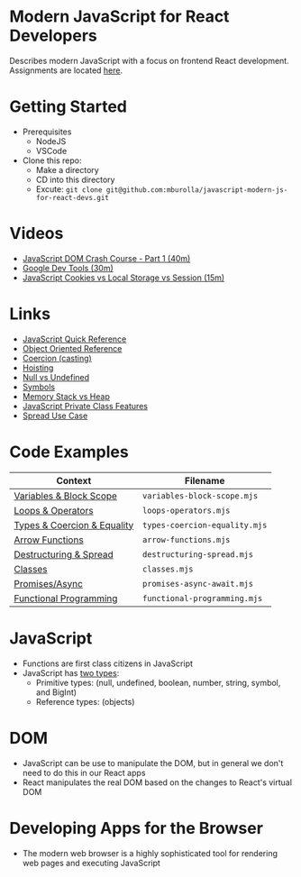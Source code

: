 # Modern JavaScript for React Developers
Describes modern JavaScript with a focus on frontend React development.  Assignments are located [here](./assignments.md).

# Getting Started 
- Prerequisites
  - NodeJS
  - VSCode
- Clone this repo:
  - Make a directory
  - CD into this directory
  - Excute: `git clone git@github.com:mburolla/javascript-modern-js-for-react-devs.git`

# Videos
- [JavaScript DOM Crash Course - Part 1 (40m)](https://youtu.be/0ik6X4DJKCc)
- [Google Dev Tools (30m)](https://youtu.be/VYyQv0CSZOE)
- [JavaScript Cookies vs Local Storage vs Session (15m)](https://youtu.be/GihQAC1I39Q)

# Links
- [JavaScript Quick Reference](javascript-reference.md)
- [Object Oriented Reference](oop-reference.md)
- [Coercion (casting)](https://www.freecodecamp.org/news/js-type-coercion-explained-27ba3d9a2839/)
- [Hoisting](https://www.w3schools.com/js/js_hoisting.asp)
- [Null vs Undefined](https://flexiple.com/undefined-vs-null-javascript/#:~:text=Unassigned%20variables%20are%20initialized%20by%20JavaScript%20with%20a%20default%20value%20of%20undefined.&text=Here%20as%20the%20variable%20is,a%20representation%20of%20no%20value.)
- [Symbols](https://www.programiz.com/javascript/symbol)
- [Memory Stack vs Heap](https://felixgerschau.com/javascript-memory-management/)
- [JavaScript Private Class Features](https://developer.mozilla.org/en-US/docs/Web/JavaScript/Reference/Classes/Private_class_fields)
- [Spread Use Case](https://www.samanthaming.com/tidbits/92-6-use-cases-of-spread-with-array/)

# Code Examples
|Context                                                    |Filename                     |
|-----------------------------------------------------------|-----------------------------|
|[Variables & Block Scope](variables-block-scope.mjs)       |`variables-block-scope.mjs`  |
|[Loops & Operators](loops-operators.mjs)                   |`loops-operators.mjs`        |
|[Types & Coercion & Equality](types-coercion-equality.mjs) |`types-coercion-equality.mjs`|
|[Arrow Functions](arrow-functions.mjs)                     |`arrow-functions.mjs`        |
|[Destructuring & Spread](destructuring-spread.mjs)         |`destructuring-spread.mjs`   |
|[Classes](classes.mjs)                                     |`classes.mjs`                |
|[Promises/Async](promises-async-await.mjs)                 |`promises-async-await.mjs`   |
|[Functional Programming](functional-programming.mjs)       |`functional-programming.mjs` |

# JavaScript
- Functions are first class citizens in JavaScript
- JavaScript has [two types](https://developer.mozilla.org/en-US/docs/Web/JavaScript/Data_structures): 
  - Primitive types: (null, undefined, boolean, number, string, symbol, and BigInt)
  - Reference types: (objects)

# DOM
- JavaScript can be use to manipulate the DOM, but in general we don't need to do this in our React apps
- React manipulates the real DOM based on the changes to React's virtual DOM

# Developing Apps for the Browser
- The modern web browser is a highly sophisticated tool for rendering web pages and executing JavaScript

